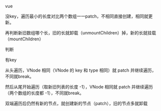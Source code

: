 vue 

没key，遍历最小的长度对比两个数组一一patch，不相同直接创建，相同就更新。

再判断新旧数组哪个长，旧的长就卸载（unmountChildren）掉，新的长就挂载（mountChildren）



判断

有key

从头遍历，VNode 相同（VNode 的 key 和 type 相同）就 patch 并继续遍历，不同就break。

然后从尾开始遍历（取新旧列表的长度 -1），VNode 相同就 patch 并继续遍历（两个数组的长度都 -1），不同就break。

双端遍历后仍然有新的节点，就创建新的节点（patch），旧的节点多就卸载

